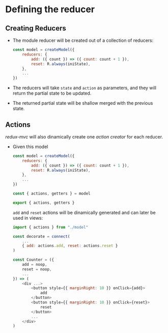 # Defining the reducer

<!-- STORY -->

## Creating Reducers

- The module reducer will be created out of a collection of reducers:

  ```js
  const model = createModel({
      reducers: {
          add: ({ count }) => ({ count: count + 1 }),
          reset: R.always(iniState),
      },
      ...
  })
  ```

- The reducers will take `state` and `action` as parameters, and they will return the partial state to be updated. 

- The returned partial state will be shallow merged with the previous state.

## Actions

*redux-mvc* will also dinamically create one *action creator* for each reducer.

- Given this model

  ```js
  const model = createModel({
      reducers: {
          add: ({ count }) => ({ count: count + 1 }),
          reset: R.always(iniState),
      },
      ...
  })

  const { actions, getters } = model

  export { actions, getters }
  ```

  `add` and `reset` actions will be dinamically generated and can later be used in views:

  ```js
  import { actions } from "./model"

  const decorate = connect(
      ...
      { add: actions.add, reset: actions.reset }
  )

  const Counter = ({
      add = noop,
      reset = noop,
      ...
  }) => (
      <div ...>
          <button style={{ marginRight: 10 }} onClick={add}>
              add
          </button>
          <button style={{ marginRight: 10 }} onClick={reset}>
              reset
          </button>
          ...
      </div>
  )
  ```
